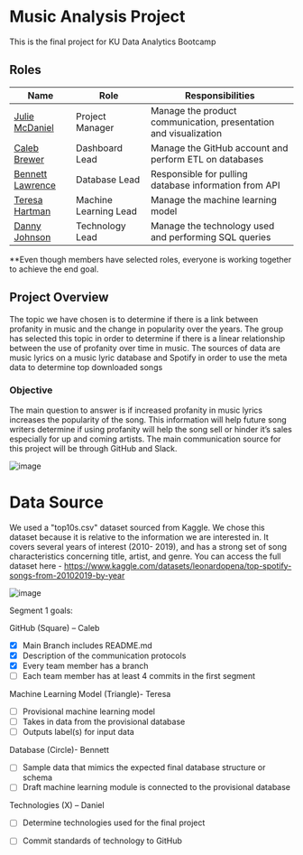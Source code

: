 # Music Analysis Project

This is the final project for KU Data Analytics Bootcamp


   ## Roles
   | Name  | Role | Responsibilities|
   | --- | --- | --- |
   | [Julie McDaniel](https://github.com/JuMcDaniel)  | Project Manager | Manage the product communication, presentation and visualization|
   | [Caleb Brewer](https://github.com/CBrew913)  | Dashboard Lead | Manage the GitHub account and perform ETL on databases|
   | [Bennett Lawrence](https://github.com/bhlawrence)  | Database Lead | Responsible for pulling database information from API|
   | [Teresa Hartman](https://github.com/TeresaHartman)  | Machine Learning Lead | Manage the machine learning model|
   | [Danny Johnson](https://github.com/DannyJohnson-Hi)  | Technology Lead | Manage the technology used and performing SQL queries|
   
**Even though members have selected roles, everyone is working together to achieve the end goal.


   ## Project Overview
The topic we have chosen is to determine if there is a link between profanity in music and the change in popularity over the years.  The group has selected this topic in order to determine if there is a linear relationship between the use of profanity over time in music. The sources of data are music lyrics on a music lyric database and Spotify in order to use the meta data to determine top downloaded songs
      
  ### Objective
The main question to answer is if increased profanity in music lyrics increases the popularity of the song.  This information will help future song writers determine if using profanity will help the song sell or hinder it’s sales especially for up and coming artists.  The main communication source for this project will be through GitHub and Slack.  

![image](https://user-images.githubusercontent.com/103297084/201395808-4886049f-113a-4c1f-9c04-723bbea02bdc.png)


# Data Source
We used a "top10s.csv" dataset sourced from Kaggle. We chose this dataset because it is relative to the information we are interested in. It covers several years of interest (2010- 2019), and has a strong set of song characteristics concerning title, artist, and genre. You can access the full dataset here - https://www.kaggle.com/datasets/leonardopena/top-spotify-songs-from-20102019-by-year

![image](https://user-images.githubusercontent.com/103297084/201815514-796ce9f3-c7db-45d4-962f-be2da517f3dc.png)

Segment 1 goals:

GitHub (Square) – Caleb
- [x] Main Branch includes README.md
- [x] Description of the communication protocols
- [x] Every team member has a branch
- [ ] Each team member has at least 4 commits in the first segment

Machine Learning Model (Triangle)- Teresa
- [ ] Provisional machine learning model
- [ ] Takes in data from the provisional database
- [ ] Outputs label(s) for input data

Database (Circle)- Bennett
- [ ] Sample data that mimics the expected final database structure or schema
- [ ] Draft machine learning module is connected to the provisional database

Technologies (X) – Daniel
- [ ] Determine technologies used for the final project
- [ ] Commit standards of technology to GitHub

